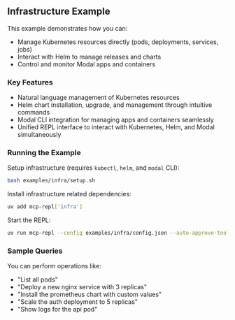 
## Infrastructure Example

This example demonstrates how you can:

- Manage Kubernetes resources directly (pods, deployments, services, jobs)
- Interact with Helm to manage releases and charts
- Control and monitor Modal apps and containers

### Key Features

- Natural language management of Kubernetes resources
- Helm chart installation, upgrade, and management through intuitive commands
- Modal CLI integration for managing apps and containers seamlessly
- Unified REPL interface to interact with Kubernetes, Helm, and Modal simultaneously

### Running the Example

Setup infrastructure (requires `kubectl`, `helm`, and `modal` CLI):

```bash
bash examples/infra/setup.sh
```

Install infrastructure related dependencies:

```bash
uv add mcp-repl['infra']
```

Start the REPL:

```bash
uv run mcp-repl --config examples/infra/config.json --auto-approve-tools
```

### Sample Queries

You can perform operations like:

- "List all pods"
- "Deploy a new nginx service with 3 replicas"
- "Install the prometheus chart with custom values"
- "Scale the auth deployment to 5 replicas"
- "Show logs for the api pod"